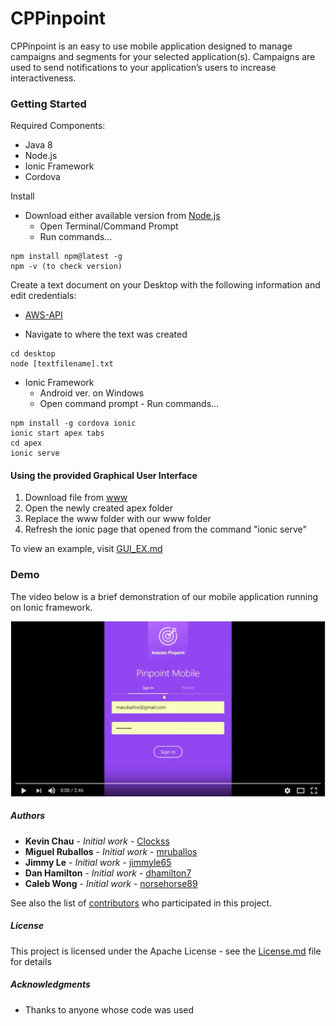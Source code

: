 # CPPinpoint

CPPinpoint is an easy to use mobile application designed to manage campaigns and segments for your selected application(s). Campaigns are used to send notifications to your application’s users to increase interactiveness.

### Getting Started
Required Components:
- Java 8
- Node.js
- Ionic Framework
- Cordova

Install 
* Download either available version from [Node.js](https://nodejs.org/en/)
    - Open Terminal/Command Prompt 
     - Run commands...
```
npm install npm@latest -g
npm -v (to check version)
```

Create a text document on your Desktop with the following information and edit credentials:
* [AWS-API](https://github.com/mruballos/CPPinpoint/blob/master/AWS-API)

- Navigate to where the text was created
```
cd desktop
node [textfilename].txt
```

* Ionic Framework
    - Android ver. on Windows
     - Open command prompt
      - Run commands...
```
npm install -g cordova ionic
ionic start apex tabs
cd apex
ionic serve
```

#### Using the provided Graphical User Interface
  1. Download file from [www](https://github.com/mruballos/CPPinpoint/tree/master/www) 
  2. Open the newly created apex folder
  3. Replace the www folder with our www folder
  4. Refresh the ionic page that opened from the command "ionic serve"
  
  To view an example, visit [GUI_EX.md](https://github.com/mruballos/CPPinpoint/blob/master/GUI_EX.md)

### Demo 

The video below is a brief demonstration of our mobile application running on Ionic framework. 

[![ScreenShot](https://github.com/mruballos/CPPinpoint/blob/master/Screenshots/demo_screen.JPG)](https://www.youtube.com/watch?v=LhDFWAgg-DA)

##### Authors

* **Kevin Chau** - *Initial work* - [Clockss](https://github.com/Clockss)
* **Miguel Ruballos** - *Initial work* - [mruballos](https://github.com/mruballos)
* **Jimmy Le** - *Initial work* - [jimmyle65](https://github.com/jimmyle65)
* **Dan Hamilton** - *Initial work* - [dhamilton7](https://github.com/dhamilton7)
* **Caleb Wong** - *Initial work* - [norsehorse89](https://github.com/norsehorse89)



See also the list of [contributors](https://github.com/mruballos/CPPinpoint/graphs/contributors) who participated in this project.

##### License

This project is licensed under the Apache License - see the [License.md](License.md) file for details

##### Acknowledgments

* Thanks to anyone whose code was used


